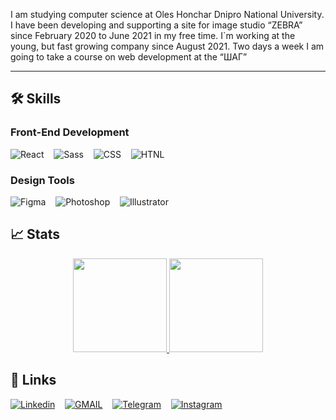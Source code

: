 I am studying computer science at Oles Honchar Dnipro National University. I have been developing and supporting a site for image studio “ZEBRA” since February 2020 to June 2021 in my free time. I`m working at the young, but fast growing company since August 2021.
Two days a week I am going to take a course on web development at the “ШАГ”

<hr/>

<h2>
🛠️ Skills
</h2>

<h3>
 Front-End Development 
</h3>

![React](https://img.shields.io/badge/react-0d1117?style=for-the-badge&logo=react&label=&labelColor=white)
&nbsp;&nbsp;
![Sass](https://img.shields.io/badge/sass-0d1117?style=for-the-badge&logo=sass&label=&labelColor=white)
&nbsp;&nbsp;
![CSS](https://img.shields.io/badge/css-0d1117?style=for-the-badge&logo=css3&label=&logoColor=blue&labelColor=white)
&nbsp;&nbsp;
![HTNL](https://img.shields.io/badge/html-0d1117?style=for-the-badge&logo=html5&label=&labelColor=white)

<!--
<img src='./assets/react.svg' /> &nbsp;&nbsp; <img src='./assets/sass.svg' /> &nbsp;&nbsp; <img src='./assets/css.svg' /> &nbsp;&nbsp; <img src='./assets/html.svg' />
-->

<h3>
 Design Tools
</h3>

![Figma](https://img.shields.io/badge/figma-0d1117?style=for-the-badge&logo=figma&label=&labelColor=white)
&nbsp;&nbsp;
![Photoshop](https://img.shields.io/badge/photoshop-0d1117?style=for-the-badge&logo=adobe-photoshop&label=&labelColor=white)
&nbsp;&nbsp;
![Illustrator](https://img.shields.io/badge/illustrator-0d1117?style=for-the-badge&logo=adobe-illustrator&label=&labelColor=white)

<!--  
<img src='./assets/figma.svg' /> &nbsp;&nbsp; <img src='./assets/photoshop.svg' /> &nbsp;&nbsp; <img src='./assets/illustrator.svg' />
-->

<h2>
📈 Stats
</h2>

<p align='center'>
<a href="https://github.com/KonstantinBylbas">
  <img height="150px" src="https://github-readme-stats.vercel.app/api?username=KonstantinBylbas&layout=compact&include_all_commits=true&show_icons=true&border_color=eee&border_radius=0&bg_color=0d1117&text_color=cecece&langs_count=8count_private=true&icon_color=f1e05a&title_color=eee&custom_title=My stats"/>
  <img height="150px" src="https://github-readme-stats.vercel.app/api/top-langs/?username=KonstantinBylbas&hide=html,css&layout=compact&border_color=eee&border_radius=0&bg_color=0d1117&title_color=eee&text_color=cecece&langs_count=6&count_private=true&custom_title=Languages"/>
</a>
</p>

<h2>
🔗 Links
</h2>

[![Linkedin](https://img.shields.io/badge/linkedin-0d1117?style=for-the-badge&logo=linkedin&logoColor=blue&label=&labelColor=white)](https://www.linkedin.com/in/konstantinbylbas/)
&nbsp;&nbsp;
[![GMAIL](https://img.shields.io/badge/gmail-0d1117?style=for-the-badge&logo=gmail&label=&labelColor=white)](mailto:KonstantinBylbas@gmail.com)
&nbsp;&nbsp;
[![Telegram](https://img.shields.io/badge/telegram-0d1117?style=for-the-badge&logo=telegram&label=&labelColor=white)](https://t.me/KonstantinBylbas)
&nbsp;&nbsp;
[![Instagram](https://img.shields.io/badge/instagram-0d1117?style=for-the-badge&logo=instagram&label=&labelColor=white)](https://www.instagram.com/zluka._.bubuka/)

<!--
<a href="https://www.linkedin.com/in/konstantinbylbas/">
 <img src='./assets/linkedin.svg' />
</a> &nbsp;&nbsp; 
<a href="mailto:KonstantinBylbas@gmail.com">
 <img src='./assets/gmail.svg' />
</a> &nbsp;&nbsp; 
<a href="https://t.me/KonstantinBylbas">
 <img src='./assets/telegram.svg' />
</a> &nbsp;&nbsp; 
<a href="https://www.instagram.com/zluka._.bubuka/">
 <img src='./assets/instagram.svg' />
</a>
-->
